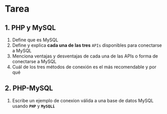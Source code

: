 # Tarea

## 1. PHP y MySQL

1. Define que es MySQL
1. Define y explica **cada una de las tres** `APIs` disponibles para conectarse a MySQL
1. Menciona ventajas y desventajas de cada una de las APIs o forma de conectarse a MySQL
1. Cuál de los tres métodos de conexión es el más recomendable y por qué

## 2. PHP-MySQL
1. Escribe un ejemplo de conexion válida a una base de datos MySQL usando **`PHP`** y **`MySQLi`**
